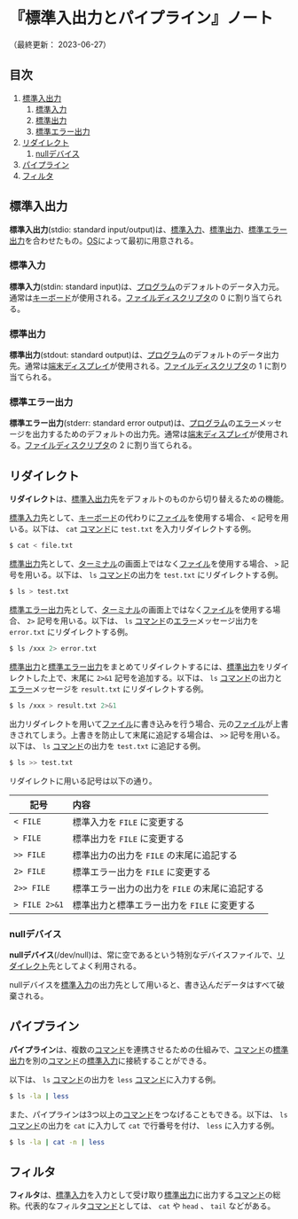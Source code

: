 # 『標準入出力とパイプライン』ノート

（最終更新： 2023-06-27）


## 目次

1. [標準入出力](#標準入出力)
	1. [標準入力](#標準入力)
	1. [標準出力](#標準出力)
	1. [標準エラー出力](#標準エラー出力)
1. [リダイレクト](#リダイレクト)
	1. [nullデバイス](#nullデバイス)
1. [パイプライン](#パイプライン)
1. [フィルタ](#フィルタ)


## 標準入出力

**標準入出力**(stdio: standard input/output)は、[標準入力](#標準入力)、[標準出力](#標準出力)、[標準エラー出力](#標準エラー出力)を合わせたもの。[OS](../../../software/_/chapters/operating_system.md#オペレーティングシステム)によって最初に用意される。

### 標準入力

**標準入力**(stdin: standard input)は、[プログラム](../../../../programming/_/chapters/programming.md#プログラム)のデフォルトのデータ入力元。通常は[キーボード](../../../hardware/_/chapters/io_unit.md#キーボード)が使用される。[ファイルディスクリプタ](./file.md#ファイルディスクリプタ)の $0$ に割り当てられる。

### 標準出力

**標準出力**(stdout: standard output)は、[プログラム](../../../../programming/_/chapters/programming.md#プログラム)のデフォルトのデータ出力先。通常は[端末ディスプレイ](./shell_and_terminal.md#ターミナル)が使用される。[ファイルディスクリプタ](./file.md#ファイルディスクリプタ)の $1$ に割り当てられる。

### 標準エラー出力

**標準エラー出力**(stderr: standard error output)は、[プログラム](../../../../programming/_/chapters/programming.md#プログラム)の[エラー](../../../../programming/_/chapters/programming.md#エラー)メッセージを出力するためのデフォルトの出力先。通常は[端末ディスプレイ](./shell_and_terminal.md#ターミナル)が使用される。[ファイルディスクリプタ](./file.md#ファイルディスクリプタ)の $2$ に割り当てられる。


## リダイレクト

**リダイレクト**は、[標準入出力](#標準入出力)先をデフォルトのものから切り替えるための機能。

[標準入力](#標準入力)先として、[キーボード](../../../hardware/_/chapters/io_unit.md#キーボード)の代わりに[ファイル](../../../software/_/chapters/file_system.md#ファイル)を使用する場合、 `<` 記号を用いる。以下は、 `cat` [コマンド](./basic_command.md#コマンド)に `test.txt` を入力リダイレクトする例。

```sh
$ cat < file.txt
```

[標準出力](#標準出力)先として、[ターミナル](./shell_and_terminal.md#ターミナル)の画面上ではなく[ファイル](../../../software/_/chapters/file_system.md#ファイル)を使用する場合、 `>` 記号を用いる。以下は、 `ls` [コマンド](./basic_command.md#コマンド)の出力を `test.txt` にリダイレクトする例。

```sh
$ ls > test.txt
```

[標準エラー出力](#標準エラー出力)先として、[ターミナル](./shell_and_terminal.md#ターミナル)の画面上ではなく[ファイル](../../../software/_/chapters/file_system.md#ファイル)を使用する場合、 `2>` 記号を用いる。以下は、 `ls` [コマンド](./basic_command.md#コマンド)の[エラー](../../../../programming/_/chapters/programming.md#エラー)メッセージ出力を `error.txt` にリダイレクトする例。

```sh
$ ls /xxx 2> error.txt
```

[標準出力](#標準出力)と[標準エラー出力](#標準エラー出力)をまとめてリダイレクトするには、[標準出力](#標準出力)をリダイレクトした上で、末尾に `2>&1` 記号を追加する。以下は、 `ls` [コマンド](./basic_command.md#コマンド)の出力と[エラー](../../../../programming/_/chapters/programming.md#エラー)メッセージを `result.txt` にリダイレクトする例。

```sh
$ ls /xxx > result.txt 2>&1
```

出力リダイレクトを用いて[ファイル](../../../software/_/chapters/file_system.md#ファイル)に書き込みを行う場合、元の[ファイル](../../../software/_/chapters/file_system.md#ファイル)が上書きされてしまう。上書きを防止して末尾に追記する場合は、 `>>` 記号を用いる。以下は、 `ls` [コマンド](./basic_command.md#コマンド)の出力を `test.txt` に追記する例。

```sh
$ ls >> test.txt
```

リダイレクトに用いる記号は以下の通り。

| 記号          | 内容                                           |
| ------------- | :--------------------------------------------- |
| `< FILE`      | 標準入力を `FILE` に変更する                   |
| `> FILE`      | 標準出力を `FILE` に変更する                   |
| `>> FILE`     | 標準出力の出力を `FILE` の末尾に追記する       |
| `2> FILE`     | 標準エラー出力を `FILE` に変更する             |
| `2>> FILE`    | 標準エラー出力の出力を `FILE` の末尾に追記する |
| `> FILE 2>&1` | 標準出力と標準エラー出力を `FILE` に変更する   |

### nullデバイス

**nullデバイス**(/dev/null)は、常に空であるという特別なデバイスファイルで、[リダイレクト](#リダイレクト)先としてよく利用される。

nullデバイスを[標準入力](#標準入力)の出力先として用いると、書き込んだデータはすべて破棄される。


## パイプライン

**パイプライン**は、複数の[コマンド](./basic_command.md#コマンド)を連携させるための仕組みで、[コマンド](./basic_command.md#コマンド)の[標準出力](#標準出力)を別の[コマンド](./basic_command.md#コマンド)の[標準入力](#標準入力)に接続することができる。

以下は、 `ls` [コマンド](./basic_command.md#コマンド)の出力を `less` [コマンド](./basic_command.md#コマンド)に入力する例。

```sh
$ ls -la | less
```

また、パイプラインは3つ以上の[コマンド](./basic_command.md#コマンド)をつなげることもできる。以下は、 `ls` [コマンド](./basic_command.md#コマンド)の出力を `cat` に入力して `cat` で行番号を付け、 `less` に入力する例。

```sh
$ ls -la | cat -n | less
```


## フィルタ

**フィルタ**は、[標準入力](#標準入力)を入力として受け取り[標準出力](#標準出力)に出力する[コマンド](./basic_command.md#コマンド)の総称。代表的なフィルタ[コマンド](./basic_command.md#コマンド)としては、 `cat` や `head` 、 `tail` などがある。
